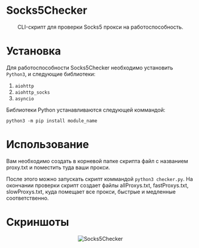 # Socks5Checker
<p align="center">CLI-скрипт для проверки Socks5 прокси на работоспособность.</p>

# Установка

Для работоспособности Socks5Checker необходимо установить `Python3`, и следующие библиотеки:

1. `aiohttp`
2. `aiohttp_socks`
3. `asyncio`

Библиотеки Python устанавливаются следующей коммандой:

`python3 -m pip install module_name`

# Использование
Вам необходимо создать в корневой папке скрипта файл с названием proxy.txt и поместить туда ваши прокси.

После этого можно запускать скрипт коммандой `python3 checker.py`. 
На окончании проверки скрипт создает файлы allProxys.txt, fastProxys.txt, slowProxys.txt, куда помещает все прокси, быстрые и медленные соответственно.

# Скриншоты
<p align="center">
    <img src="https://i.imgur.com/SOzbnir.jpg" alt="Socks5Checker">
</p>


